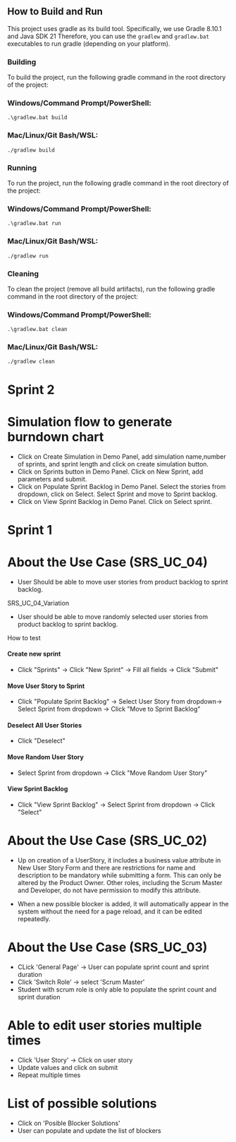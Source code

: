## How to Build and Run

This project uses gradle as its build tool. Specifically, we use Gradle 8.10.1 and Java SDK 21
Therefore, you can use the `gradlew` and `gradlew.bat` executables to run gradle (depending on your platform).

### Building
To build the project, run the following gradle command in the root directory of the project:

### Windows/Command Prompt/PowerShell:
`.\gradlew.bat build`

### Mac/Linux/Git Bash/WSL:
`./gradlew build`

### Running
To run the project, run the following gradle command in the root directory of the project:  

### Windows/Command Prompt/PowerShell:
`.\gradlew.bat run`

### Mac/Linux/Git Bash/WSL:
`./gradlew run`

### Cleaning
To clean the project (remove all build artifacts), run the following gradle command in the root directory of the project:

### Windows/Command Prompt/PowerShell:
`.\gradlew.bat clean`

### Mac/Linux/Git Bash/WSL:
`./gradlew clean`

# Sprint 2
# Simulation flow to generate burndown chart
- Click on Create Simulation in Demo Panel, add simulation name,number of sprints, and sprint length and click on create simulation button.
- Click on Sprints button in Demo Panel. Click on New Sprint, add parameters and submit.
- Click on Populate Sprint Backlog  in Demo Panel. Select the stories from dropdown, click on Select. Select Sprint and move to Sprint backlog.
- Click on View Sprint Backlog in Demo Panel. Click on Select sprint.


# Sprint 1
# About the Use Case (SRS_UC_04)

- User Should be able to move user stories from product backlog to sprint backlog.

SRS_UC_04_Variation

- User should be able to move randomly selected user stories from product backlog to sprint backlog.


How to test

#### Create new sprint
 
 - Click "Sprints" -> Click "New Sprint" -> Fill all fields -> Click "Submit"

#### Move User Story to Sprint

 - Click "Populate Sprint Backlog" -> Select User Story from dropdown-> Select Sprint from dropdown -> Click "Move to Sprint Backlog"

#### Deselect All User Stories

 - Click "Deselect"

#### Move Random User Story

 - Select Sprint from dropdown -> Click "Move Random User Story"

#### View Sprint Backlog

 - Click "View Sprint Backlog" -> Select Sprint from dropdown -> Click "Select"


# About the Use Case (SRS_UC_02)

 - Up on creation of a UserStory, it includes a business value attribute in New User Story Form and there are restrictions for name and description to be mandatory while submitting a form. This can only be altered by the Product Owner. Other roles, including the Scrum Master and Developer, do not have permission to modify this attribute.

 - When a new possible blocker is added, it will automatically appear in the system without the need for a page reload, and it can be edited repeatedly.

# About the Use Case (SRS_UC_03)
 - CLick 'General Page' -> User can populate sprint count and sprint duration
 - Click 'Switch Role' -> select 'Scrum Master'
 - Student with scrum role is only able to populate the sprint count and sprint duration

# Able to edit user stories multiple times
- Click 'User Story' -> Click on user story
- Update values and click on submit
- Repeat multiple times

# List of possible solutions
- Click on 'Posible Blocker Solutions'
- User can populate and update the list of blockers



